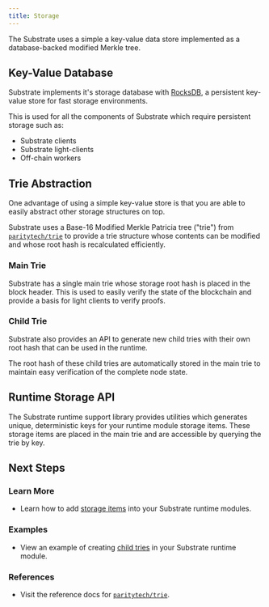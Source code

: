 ```yaml
---
title: Storage
---
```


The Substrate uses a simple a key-value data store implemented as a database-backed modified Merkle tree.

## Key-Value Database

Substrate implements it's storage database with [RocksDB](https://rocksdb.org/), a persistent key-value store for fast storage environments.

This is used for all the components of Substrate which require persistent storage such as:

* Substrate clients
* Substrate light-clients
* Off-chain workers

## Trie Abstraction

One advantage of using a simple key-value store is that you are able to easily abstract other storage structures on top.

Substrate uses a Base-16 Modified Merkle Patricia tree ("trie") from [`paritytech/trie`](https://github.com/paritytech/trie) to provide a trie structure whose contents can be modified and whose root hash is recalculated efficiently.

### Main Trie

Substrate has a single main trie whose storage root hash is placed in the block header. This is used to easily verify the state of the blockchain and provide a basis for light clients to verify proofs.

### Child Trie

Substrate also provides an API to generate new child tries with their own root hash that can be used in the runtime.

The root hash of these child tries are automatically stored in the main trie to maintain easy verification of the complete node state.

## Runtime Storage API

The Substrate runtime support library provides utilities which generates unique, deterministic keys for your runtime module storage items. These storage items are placed in the main trie and are accessible by querying the trie by key.

## Next Steps

### Learn More

* Learn how to add [storage items](development/module/storage.md) into your Substrate runtime modules.

### Examples

* View an example of creating [child tries]() in your Substrate runtime module.

### References

* Visit the reference docs for [`paritytech/trie`](https://substrate.dev/rustdocs/master/trie_db/trait.Trie.html).
